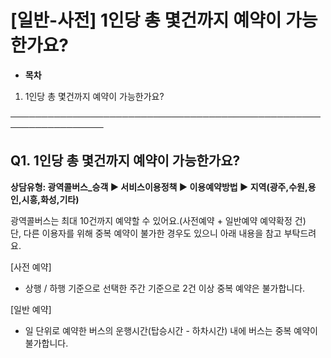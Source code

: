 # [일반-사전] 1인당 총 몇건까지 예약이 가능한가요?

* **목차**

1. 1인당 총 몇건까지 예약이 가능한가요?

─────────────────────────────────────────────────────────────────

**Q1. 1인당 총 몇건까지 예약이 가능한가요?**
-----------------------------

**상담유형: 광역콜버스\_승객 ▶ 서비스이용정책 ▶ 이용예약방법 ▶ 지역(광주,수원,용인,시흥,화성,기타)**

광역콜버스는 최대 10건까지 예약할 수 있어요.(사전예약 + 일반예약 예약확정 건)  
단, 다른 이용자를 위해 중복 예약이 불가한 경우도 있으니 아래 내용을 참고 부탁드려요.

[사전 예약]  
- 상행 / 하행 기준으로 선택한 주간 기준으로 2건 이상 중복 예약은 불가합니다.

[일반 예약]  
- 일 단위로 예약한 버스의 운행시간(탑승시간 - 하차시간) 내에 버스는 중복 예약이 불가합니다.